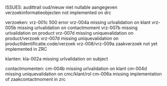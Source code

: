 ISSUES:
audittrail oud/nieuw niet nullable aangegeven
verzoekinformatieobjecten not implemented on drc



verzoeken:
vrz-001c 500 error
vrz-004a missing urlvalidation on klant
vrz-005b missing urlvalidation on contactmoment
vrz-007b missing urlvalidation on product
vrz-007d missing uniquevalidation on product/verzoek
vrz-007d missing uniquevalidation on productIdentificatie.code/verzoek
vrz-008/vrz-009a zaakverzoek not yet implemented in ZRC

klanten:
kla-002a missing urlvalidation on subject

contactmomenten:
cm-004b missing urlvalidation on klant
cm-004d missing uniquevalidation on cmc/klant/rol
cm-006a missing implementation of zaakcontactmoment in zrc